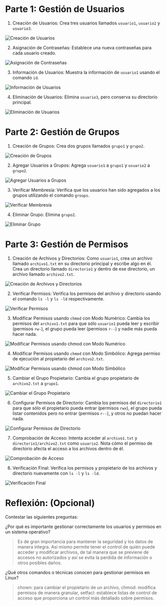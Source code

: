 # **Parte 1: Gestión de Usuarios**
1. Creación de Usuarios: Crea tres usuarios llamados `usuario1`, `usuario2` y `usuario3`.

![Creación de Usuarios](./img/1.jpg)

2. Asignación de Contraseñas: Establece una nueva contraseñas para cada usuario creado.

![Asignación de Contraseñas](./img/2.jpg)

3. Información de Usuarios: Muestra la información de `usuario1` usando el comando `id`.

![Información de Usuarios](./img/3.jpg)

4. Eliminación de Usuarios: Elimina `usuario3`, pero conserva su directorio principal.

![Eliminación de Usuarios](./img/4.jpg)

# **Parte 2: Gestión de Grupos**
1. Creación de Grupos: Crea dos grupos llamados `grupo1` y `grupo2`.

![Creación de Grupos](./img/2_1.jpg)

2. Agregar Usuarios a Grupos: Agrega `usuario1` a `grupo1` y `usuario2` a `grupo2`.

![Agregar Usuarios a Grupos](./img/2_2.jpg)

3. Verificar Membresía: Verifica que los usuarios han sido agregados a los grupos utilizando el comando `groups`.

![Verificar Membresía](./img/2_3.jpg)

4. Eliminar Grupo: Elimina `grupo2`.

![Eliminar Grupo](./img/2_4.jpg)

# **Parte 3: Gestión de Permisos**
1. Creación de Archivos y Directorios:
Como `usuario1`, crea un archivo llamado `archivo1.txt` en su directorio principal y escribe algo en él.
Crea un directorio llamado `directorio1` y dentro de ese directorio, un archivo llamado `archivo2.txt`.

![Creación de Archivos y Directorios](./img/3_1.jpg)

2. Verificar Permisos: Verifica los permisos del archivo y directorio usando el comando `ls -l` y `ls -ld` respectivamente.

![Verificar Permisos](./img/3_2.jpg)

3. Modificar Permisos usando `chmod` con Modo Numérico: Cambia los permisos del `archivo1.txt` para que sólo `usuario1` pueda leer y escribir (permisos `rw-`), el grupo pueda leer (permisos `r--`) y nadie más pueda hacer nada.

![Modificar Permisos usando `chmod` con Modo Numérico](./img/3_3.jpg)

4. Modificar Permisos usando `chmod` con Modo Simbólico: Agrega permiso de ejecución al propietario del `archivo2.txt`.

![Modificar Permisos usando `chmod` con Modo Simbólico](./img/3_4.jpg)

5. Cambiar el Grupo Propietario: Cambia el grupo propietario de `archivo2.txt` a `grupo1`.

![Cambiar el Grupo Propietario](./img/3_5.jpg)

6. Configurar Permisos de Directorio: Cambia los permisos del `directorio1` para que sólo el propietario pueda entrar (permisos `rwx`), el grupo pueda listar contenidos pero no entrar (permisos `r--`), y otros no puedan hacer nada.

![Configurar Permisos de Directorio](./img/3_6.jpg)

7. Comprobación de Acceso: Intenta acceder al `archivo1.txt` y `directorio1/archivo2.txt` como `usuario2`. Nota cómo el permiso de directorio afecta el acceso a los archivos dentro de él.

![Comprobación de Acceso](./img/3_7.jpg)

8. Verificación Final: Verifica los permisos y propietario de los archivos y directorio nuevamente con `ls -l` y `ls -ld`.

![Verificación Final](./img/3_8.jpg)

# **Reflexión: (Opcional)**
Contestar las siguientes preguntas:

¿Por qué es importante gestionar correctamente los usuarios y permisos en un sistema operativo?

> Es de gran importancia para mantener la seguridad y los datos de manera integra. Así mismo permite tener el control de quién puede acceder y modificar archivos, de tal manera que se previene de accesos no autorizados y así se evita la perdida de información o otros posibles daños.

¿Qué otros comandos o técnicas conocen para gestionar permisos en Linux?

> chown: para cambiar el propietario de un archivo, chmod: modifica permisos de manera granular, setfacl: establece listas de control de acceso que proporciona un control más detallado sobre permisos.